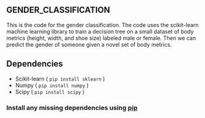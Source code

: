 ## GENDER_CLASSIFICATION

This is the code for the gender classification. The code uses the scikit-learn machine learning library to train a decision tree on a small dataset of body metrics (height, width, and shoe size) labeled male or female. Then we can predict the gender of someone given a novel set of body metrics.

## Dependencies

- Scikit-learn  ( `pip install sklearn` )
- Numpy ( `pip install numpy` )
- Scipy ( `pip install scipy` )

### Install any missing dependencies using [pip](https://pip.pypa.io/en/stable/installing/)

